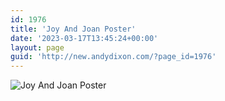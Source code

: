 ```yaml
---
id: 1976
title: 'Joy And Joan Poster'
date: '2023-03-17T13:45:24+00:00'
layout: page
guid: 'http://new.andydixon.com/?page_id=1976'
---
```


![Joy And Joan Poster](https://i0.wp.com/assets.g8x2.ldn.idrivee2-23.com/posters/Joy%20And%20Joan%20Poster%2001.jpg?w=1200&ssl=1 "Joy And Joan Poster")